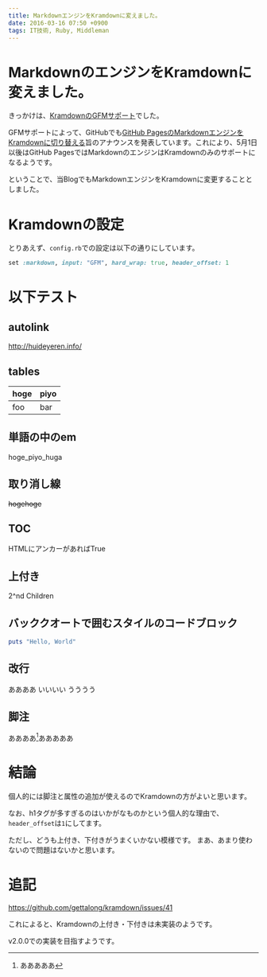 ```yaml
---
title: MarkdownエンジンをKramdownに変えました。
date: 2016-03-16 07:50 +0900
tags: IT技術, Ruby, Middleman
---
```


# MarkdownのエンジンをKramdownに変えました。

きっかけは、[KramdownのGFMサポート](http://kramdown.gettalong.org/parser/gfm.html)でした。

GFMサポートによって、GitHubでも[GitHub PagesのMarkdownエンジンをKramdownに切り替える](https://help.github.com/articles/updating-your-markdown-processor-to-kramdown/)旨のアナウンスを発表しています。これにより、5月1日以後はGitHub PagesではMarkdownのエンジンはKramdownのみのサポートになるようです。

ということで、当BlogでもMarkdownエンジンをKramdownに変更することとしました。

# Kramdownの設定

とりあえず、`config.rb`での設定は以下の通りにしています。

``` ruby
set :markdown, input: "GFM", hard_wrap: true, header_offset: 1
```

# 以下テスト

## autolink

http://huideyeren.info/

## tables

|hoge|piyo|
|----|----|
|foo |bar |

## 単語の中のem

hoge_piyo_huga

## 取り消し線

~~hogehoge~~

## TOC

HTMLにアンカーがあればTrue

## 上付き

2^nd Children

## バッククオートで囲むスタイルのコードブロック

``` ruby
puts "Hello, World"
```

## 改行

ああああ
いいいい
うううう

## 脚注

ああああ[^1]あああああ

[^1]: あああああ

# 結論

個人的には脚注と属性の追加が使えるのでKramdownの方がよいと思います。

なお、h1タグが多すぎるのはいかがなものかという個人的な理由で、`header_offset`は`1`にしてます。

ただし、どうも上付き、下付きがうまくいかない模様です。
まあ、あまり使わないので問題はないかと思います。

# 追記

https://github.com/gettalong/kramdown/issues/41

これによると、Kramdownの上付き・下付きは未実装のようです。

v2.0.0での実装を目指すようです。
